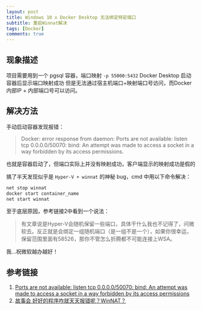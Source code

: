 ```yaml
---
layout: post
title: Windows 10 x Docker Desktop 无法绑定特定端口
subtitle: 重启Winnat解决
tags: [Docker]
comments: true
---
```



## 现象描述

项目需要用到一个 pgsql 容器，端口映射 `-p 55000:5432`
Docker Desktop 启动容器后显示端口映射成功
但是无法通过宿主机端口+映射端口号访问，而Docker 内部IP + 内部端口号可以访问。

## 解决方法

手动启动容器发现报错：

> Docker: error response from daemon: Ports are not available: listen tcp 0.0.0.0/50070: bind: An attempt was made to access a socket in a way forbidden by its access permissions.

也就是容器启动了，但端口实际上并没有映射成功，客户端显示的映射成功是假的

搞了半天发现似乎是 `Hyper-V + winnat` 的神秘 bug，cmd 中用以下命令解决：

```cmd
net stop winnat
docker start container_name
net start winnat
```

至于底层原因，参考链接2中看到一个说法：

>有文章说是Hyper-V会随机保留一些端口，具体干什么我也不记得了，问微软去。反正就是会绑定一组随机端口（是一组不是一个），如果你很幸运，保留范围里面有58526，那你不管怎么折腾都不可能连接上WSA。

我...祝微软越办越好！

## 参考链接

1. [Ports are not available: listen tcp 0.0.0.0/50070: bind: An attempt was made to access a socket in a way forbidden by its access permissions](https://stackoverflow.com/questions/65272764/ports-are-not-available-listen-tcp-0-0-0-0-50070-bind-an-attempt-was-made-to)
2. [故事会 好好的程序咋就天天报错呢？WinNAT？](https://www.bilibili.com/read/cv16466587)